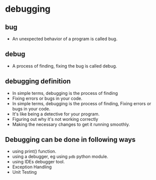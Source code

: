 
# debugging

## bug

- An unexpected behavior of a program is called bug.

## debug

- A process of finding, fixing the bug is called debug.

## debugging definition

- In simple terms, debugging is the process of finding
- Fixing errors or bugs in your code.
- In simple terms, debugging is the process of finding, Fixing errors or bugs in your code.
- It's like being a detective for your program.
- Figuring out why it's not working correctly
- Making the necessary changes to get it running smoothly.

## Debugging can be done in following ways

- using print() function.
- using a debugger, eg using `pdb` python module.
- using IDEs debugger tool.
- Exception Handling
- Unit Testing
